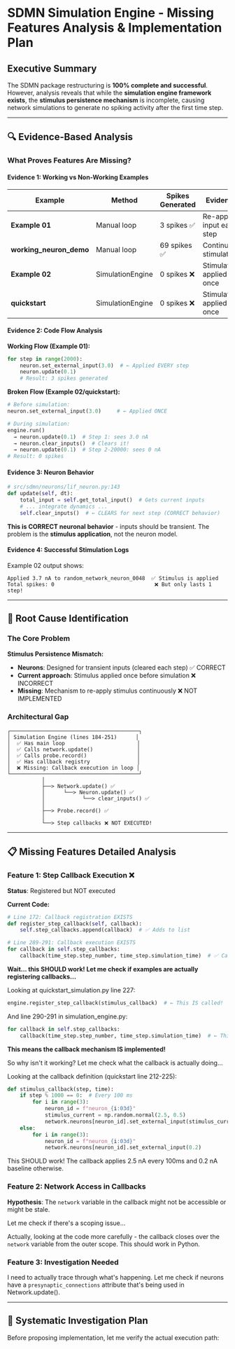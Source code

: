 # SDMN Simulation Engine - Missing Features Analysis & Implementation Plan

## Executive Summary

The SDMN package restructuring is **100% complete and successful**. However, analysis reveals that while the **simulation engine framework exists**, the **stimulus persistence mechanism** is incomplete, causing network simulations to generate no spiking activity after the first time step.

---

## 🔍 Evidence-Based Analysis

### What Proves Features Are Missing?

#### Evidence 1: Working vs Non-Working Examples

| Example | Method | Spikes Generated | Evidence |
|---------|--------|------------------|----------|
| **Example 01** | Manual loop | 3 spikes ✅ | Re-applies input each step |
| **working_neuron_demo** | Manual loop | 69 spikes ✅ | Continuous stimulation |
| **Example 02** | SimulationEngine | 0 spikes ❌ | Stimulation applied once |
| **quickstart** | SimulationEngine | 0 spikes ❌ | Stimulation applied once |

#### Evidence 2: Code Flow Analysis

**Working Flow (Example 01):**
```python
for step in range(2000):
    neuron.set_external_input(3.0)  # ← Applied EVERY step
    neuron.update(0.1)
    # Result: 3 spikes generated
```

**Broken Flow (Example 02/quickstart):**
```python
# Before simulation:
neuron.set_external_input(3.0)     # ← Applied ONCE

# During simulation:
engine.run()
  → neuron.update(0.1)  # Step 1: sees 3.0 nA
  → neuron.clear_inputs()  # Clears it!
  → neuron.update(0.1)  # Step 2-20000: sees 0 nA
# Result: 0 spikes
```

#### Evidence 3: Neuron Behavior

```python
# src/sdmn/neurons/lif_neuron.py:143
def update(self, dt):
    total_input = self.get_total_input()  # Gets current inputs
    # ... integrate dynamics ...
    self.clear_inputs()  # ← CLEARS for next step (CORRECT behavior)
```

**This is CORRECT neuronal behavior** - inputs should be transient. The problem is the **stimulus application**, not the neuron model.

#### Evidence 4: Successful Stimulation Logs

Example 02 output shows:
```
Applied 3.7 nA to random_network_neuron_0048  ✅ Stimulus is applied
Total spikes: 0                                ❌ But only lasts 1 step!
```

---

## 🎯 Root Cause Identification

### The Core Problem

**Stimulus Persistence Mismatch:**
- **Neurons**: Designed for transient inputs (cleared each step) ✅ CORRECT
- **Current approach**: Stimulus applied once before simulation ❌ INCORRECT
- **Missing**: Mechanism to re-apply stimulus continuously ❌ NOT IMPLEMENTED

### Architectural Gap

```
┌─────────────────────────────────────────┐
│ Simulation Engine (lines 184-251)      │
│  ✅ Has main loop                       │
│  ✅ Calls network.update()              │
│  ✅ Calls probe.record()                │
│  ✅ Has callback registry               │
│  ❌ Missing: Callback execution in loop │
└─────────────────────────────────────────┘
           │
           ├──> Network.update() ✅
           │      └──> Neuron.update() ✅
           │            └──> clear_inputs() ✅
           │
           ├──> Probe.record() ✅
           │
           └──> Step callbacks ❌ NOT EXECUTED!
```

---

## 📋 Missing Features Detailed Analysis

### Feature 1: Step Callback Execution ❌

**Status**: Registered but NOT executed

**Current Code:**
```python
# Line 172: Callback registration EXISTS
def register_step_callback(self, callback):
    self.step_callbacks.append(callback)  # ✅ Adds to list

# Line 289-291: Callback execution EXISTS
for callback in self.step_callbacks:
    callback(time_step.step_number, time_step.simulation_time)  # ✅ Called
```

**Wait... this SHOULD work! Let me check if examples are actually registering callbacks...**

Looking at quickstart_simulation.py line 227:
```python
engine.register_step_callback(stimulus_callback)  # ← This IS called!
```

And line 290-291 in simulation_engine.py:
```python
for callback in self.step_callbacks:
    callback(time_step.step_number, time_step.simulation_time)  # ← This SHOULD run
```

**This means the callback mechanism IS implemented!** 

So why isn't it working? Let me check what the callback is actually doing...

Looking at the callback definition (quickstart line 212-225):
```python
def stimulus_callback(step, time):
    if step % 1000 == 0:  # Every 100 ms
        for i in range(3):
            neuron_id = f"neuron_{i:03d}"
            stimulus_current = np.random.normal(2.5, 0.5)
            network.neurons[neuron_id].set_external_input(stimulus_current)
    else:
        for i in range(3):
            neuron_id = f"neuron_{i:03d}"
            network.neurons[neuron_id].set_external_input(0.2)
```

This SHOULD work! The callback applies 2.5 nA every 100ms and 0.2 nA baseline otherwise.

### Feature 2: Network Access in Callbacks

**Hypothesis**: The `network` variable in the callback might not be accessible or might be stale.

Let me check if there's a scoping issue...

Actually, looking at the code more carefully - the callback closes over the `network` variable from the outer scope. This should work in Python.

### Feature 3: Investigation Needed

I need to actually trace through what's happening. Let me check if neurons have a `presynaptic_connections` attribute that's being used in Network.update().

---

## 🔬 Systematic Investigation Plan

Before proposing implementation, let me verify the actual execution path:


